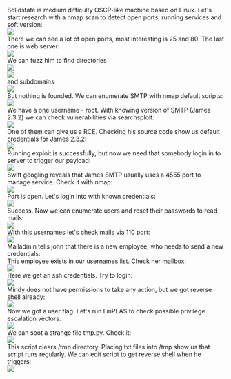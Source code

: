 Solidstate is medium difficulty OSCP-like machine based on Linux.
Let's start research with a nmap scan to detect open ports, running services and soft version:<br>
![](1.png)<br>
There we can see a lot of open ports, most interesting is 25 and 80. The last one is web server:<br>
![](2.png)<br>
We can fuzz him to find directories<br>
![](3.png)<br>
![](4.png)<br>
and subdomains<br>
![](5.png)<br>
But nothing is founded. We can enumerate SMTP with nmap default scripts:<br>
![](6.png)<br>
We have a one username - root. With knowing version of SMTP (James 2.3.2) we can check vulnerabilities via searchsploit:<br>
![](7.png)<br>
One of them can give us a RCE. Checking his source code show us default credentials for James 2.3.2:<br>
![](8.png)<br>
Running exploit is successfully, but now we need that somebody login in to server to trigger our payload:<br>
![](9.png)<br>
Swift googling reveals that James SMTP usually uses a 4555 port to manage service. Check it with nmap:<br>
![](10.png)<br>
Port is open. Let's login into with known credentials:<br>
![](11.png)<br>
Success. Now we can enumerate users and reset their passwords to read mails:<br>
![](12.png)<br>
With this usernames let's check mails via 110 port:<br>
![](13.png)<br>
Mailadmin tells john that there is a new employee, who needs to send a new credentials:<br>
This employee exists in our usernames list. Check her mailbox:<br>
![](14.png)<br>
Here we get an ssh credentials. Try to login:<br>
![](15.png)<br>
Mindy does not have permissions to take any action, but we got reverse shell already:<br>
![](16.png)<br>
Now we got a user flag. Let's run LinPEAS to check possible privilege escalation vectors:<br>
![](17.png)<br>
We can spot a strange file tmp.py. Check it:<br>
![](18.png)<br>
This script clears /tmp directory. Placing txt files into /tmp show us that script runs regularly. 
We can edit script to get reverse shell when he triggers:<br>
![](19.png)<br>


